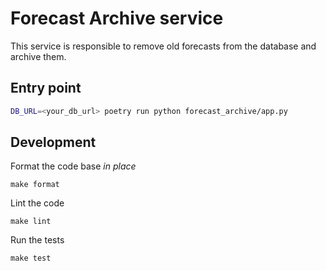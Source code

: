 # Forecast Archive service

This service is responsible to remove old forecasts from the database and archive them.

## Entry point

```bash
DB_URL=<your_db_url> poetry run python forecast_archive/app.py
```

## Development

Format the code base *in place*

    make format

Lint the code

    make lint

Run the tests

    make test
